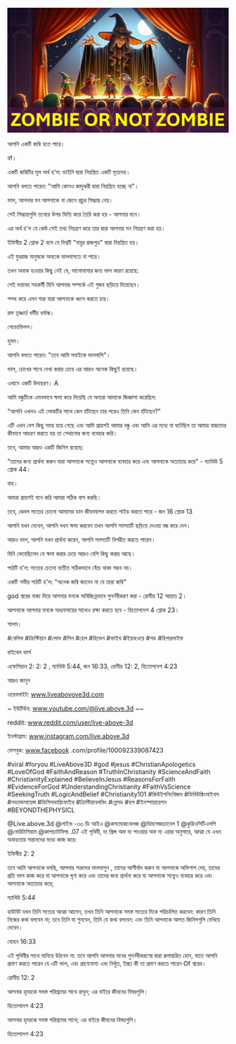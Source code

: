 ![Video cover image](../cover.jpg "cover photo")

আপনি একটি জম্বি হতে পারে।

হ্যাঁ।

একটি জম্বিটির মূল অর্থ হ'ল: ডাইনি দ্বারা নিয়ন্ত্রিত একটি মৃতদেহ।

আপনি বলতে পারেন: "আমি কোনও জাদুকরী দ্বারা নিয়ন্ত্রিত হচ্ছে না"।

ভাল, আপনার মন আপনাকে না জেনে প্রচুর সিদ্ধান্ত নেয়।

সেই সিদ্ধান্তগুলি তথ্যের উপর ভিত্তি করে তৈরি করা হয় - আপনার মনে।

এর অর্থ হ'ল যে কেউ সেই তথ্য নিয়ন্ত্রণ করে তার দ্বারা আপনার মন নিয়ন্ত্রণ করা হয়।

ইফিষীয় 2 শ্লোক 2 বলে যে বিশ্বটি "বায়ুর রাজপুত্র" দ্বারা নিয়ন্ত্রিত হয়।

এই যুবরাজ মানুষকে অন্যকে ভালবাসতে না পারে।

তখন অবাক হওয়ার কিছু নেই যে, ভালোবাসার জন্য ভাল কারণ রয়েছে:

সেই ভয়াবহ সহকর্মী যিনি আপনার সম্পর্কে এই গুজব ছড়িয়ে দিয়েছেন।

শপথ করে এমন শত্রু যারা আপনাকে ধ্বংস করতে চায়।

রক্ত ​​তৃষ্ণার্ত ধর্মীয় ধর্মান্ধ।

পেডোফিলস।

হুমম।

আপনি বলতে পারেন: "তবে আমি সবাইকে ভালবাসি"।

ভাল, চোখের সাথে দেখা করার চেয়ে এর আরও অনেক কিছুই রয়েছে।

এখানে একটি উদাহরণ। A

আমি বন্ধুটিকে এমনভাবে ক্ষমা করে দিয়েছি যে অন্যরা আমাকে জিজ্ঞাসা করেছিল:

"আপনি এখনও এই লোকটির সাথে কেন হাঁটছেন তার পরেও তিনি কেন হাঁটছেন?"

এটি এখন বেশ কিছু সময় হয়ে গেছে এবং আমি প্রায়শই আমার বন্ধু এবং আমি এর মধ্যে যা ঘটেছিল তা আমার বাচ্চাদের কীভাবে আচরণ করতে হয় তা শেখানোর জন্য ব্যবহার করি।

তবে, আমার আরও একটি জিনিস রয়েছে:

"তাদের জন্য প্রার্থনা করুন যারা আপনাকে সত্ত্বেও আপনাকে ব্যবহার করে এবং আপনাকে অত্যাচার করে" - ম্যাথিউ 5 শ্লোক 44।

বাহ।

আমরা প্রায়শই মনে করি আমরা সঠিক বাস করছি।

তবে, কেবল সত্যের চেতনা আমাদের ডান জীবনযাপন করতে গাইড করতে পারে - জন 16 শ্লোক 13

আপনি যখন দেখেন, আপনি যখন ক্ষমা করবেন তখন আপনি সমস্যাটি ছড়িয়ে দেওয়া বন্ধ করে দেন।

আরও ভাল, আপনি যখন প্রার্থনা করেন, আপনি সমস্যাটি বিপরীত করতে পারেন।

যিনি ভেবেছিলেন যে ক্ষমা করার চেয়ে আরও বেশি কিছু করার আছে।

পাঠটি হ'ল: সত্যের চেতনা ব্যতীত সঠিকভাবে বেঁচে থাকা সম্ভব নয়।

একটি গভীর পাঠটি হ'ল: "অনেক জম্বি জানেন না যে তারা জম্বি"

god শ্বরের বাক্য দিয়ে আপনার মনকে অবিচ্ছিন্নভাবে পুনর্নবীকরণ করা - রোমীয় 12 আয়াত 2।

আপনাকে আপনার মনকে অধ্যবসায়ের সাথেও রক্ষা করতে হবে - হিতোপদেশ 4 শ্লোক 23।

শালম।

#বেলিভ #ক্রিস্টিয়ান #লোভ #সিন #হেল #হিভেন #ফাইথ #ইয়াহওয়ে #গড #হিগারলাইফ

বাইবেল ভার্স

এফেসিয়ান 2: 2: 2 , ম্যাথিউ 5:44, জন 16:33, রোমীয় 12: 2, হিতোপদেশ 4:23

আরও জানুন

ওয়েবসাইট: www.liveabovove3d.com

~ ইউটিউব: www.youtube.com/@live.above.3d ~~

reddit: www.reddit.com/user/live-above-3d

ইনস্টাগ্রাম: www.instagram.com/live.above.3d

ফেসবুক: www.facebook .com/profile/100092339087423

#viral #foryou #LiveAbove3D #god #jesus #ChristianApologetics #LoveOfGod #FaithAndReason #TruthInChristianity #ScienceAndFaith #ChristianityExplained #BelieveInJesus #ReasonsForFaith #EvidenceForGod #UnderstandingChristianity #FaithVsScience #SeekingTruth #LogicAndBelief #Christianity101 #কিউইশনিংথিজম #ডিবিউঙ্কিংমাইথস #গড্যান্ডসায়েন্স #ডিসিসভারিংফাইথ #ক্রিস্টিয়ানলভিং #ব্লেসড #হপ #ইনস্পায়ারেশন #BEYONDTHEPHYSICL

@Live.above.3d @লাইভ -৩৩ ডি আইএ @কসমোকনোলজ @থিমসেজচ্যানেল 1 @কুরিওসিটিএসপি @ভেরিটাসিয়াম @কাপচ্যাটফিল্ড .07 এই পৃথিবী, দ্য প্রিন্স অফ দ্য পাওয়ার অফ দ্য এয়ার অনুসারে, আত্মা যে এখন অবাধ্যতার সন্তানদের মধ্যে কাজ করে:

ইফিষীয় 2: 2

তবে আমি আপনাকে বলছি, আপনার শত্রুদের ভালবাসুন , তাদের আশীর্বাদ করুন যা আপনাকে অভিশাপ দেয়, তাদের প্রতি ভাল কাজ করে যা আপনাকে ঘৃণা করে এবং তাদের জন্য প্রার্থনা করে যা আপনাকে সত্ত্বেও ব্যবহার করে এবং আপনাকে অত্যাচার করে;

ম্যাথিউ 5:44

হাউবিট যখন তিনি সত্যের আত্মা আসেন, তখন তিনি আপনাকে সমস্ত সত্যের দিকে পরিচালিত করবেন: কারণ তিনি নিজের কথা বলবেন না; তবে তিনি যা শুনবেন, তিনি যে কথা বলবেন: এবং তিনি আপনাকে আগত জিনিসগুলি দেখিয়ে দেবেন।

যোহন 16:33

এই পৃথিবীর সাথে মানিয়ে উঠবেন না: তবে আপনি আপনার মনের পুনর্নবীকরণের দ্বারা রূপান্তরিত হোন, যাতে আপনি প্রমাণ করতে পারেন যে এটি ভাল, এবং গ্রহণযোগ্য এবং নিখুঁত, ইচ্ছা কী তা প্রমাণ করতে পারেন Of শ্বরের।

রোমীয় 12: 2

আপনার হৃদয়কে সমস্ত পরিশ্রমের সাথে রাখুন; এর বাইরে জীবনের বিষয়গুলি।

হিতোপদেশ 4:23

আপনার হৃদয়কে সমস্ত পরিশ্রমের সাথে; এর বাইরে জীবনের বিষয়গুলি।

হিতোপদেশ 4:23